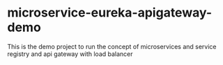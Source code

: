 # microservice-eureka-apigateway-demo
This is the demo project to run the concept of microservices and service registry and api gateway with load balancer
